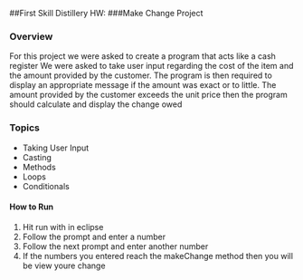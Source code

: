 ##First Skill Distillery HW:
###Make Change Project

### Overview
For this project we were asked to create a program that acts like a cash register
We were asked to take user input regarding the cost of the item and the amount
provided by the customer. The program is then required to display an appropriate
message if the amount was exact or to little. The amount provided by the customer
exceeds the unit price then the program should calculate and display the change
owed

### Topics
* Taking User Input
* Casting
* Methods
* Loops
* Conditionals

#### How to Run
1. Hit run with in eclipse
2. Follow the prompt and enter a number
3. Follow the next prompt and enter another number
4. If the numbers you entered reach the makeChange method then you will be view youre
change
